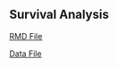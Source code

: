 ## Survival Analysis

[RMD File](https://github.com/p-art-hvi/BMEG310FinalProject/blob/main/Test%20Code/Survival%20Analysus.Rmd)

[Data File](https://github.com/p-art-hvi/BMEG310FinalProject/blob/main/Test%20Code/AgeData.xlsx)

